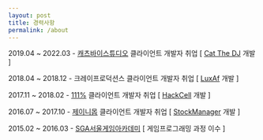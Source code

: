```yaml
---
layout: post
title: 경력사항
permalink: /about
---
```




2019.04 ~ 2022.03 - <a href="https://catsbystudio.com/" target="_blank">캐츠바이스튜디오</a> 클라이언트 개발자 취업 [ [Cat The DJ](https://dtigerwing.github.io/projects/Catthedj) 개발 ]     

2018.04 ~ 2018.12 - 크레이프로덕션스 클라이언트 개발자 취업 [ [LuxAf](https://dtigerwing.github.io/projects/LuxAf) 개발 ]   

2017.11 ~ 2018.02 - <a href="https://www.111percent.net/" target="_blank">111%</a> 클라이언트 개발자 취업 [ [HackCell](https://dtigerwing.github.io/projects/HackCell) 개발 ]   

2016.07 ~ 2017.10 - <a href="http://www.zanymob.com/ninano/skin/index.html" target="_blank">제이니몹</a> 클라이언트 개발자 취업 [ [StockManager](https://dtigerwing.github.io/projects/StockManager) 개발 ]     

2015.02 ~ 2016.03 - <a href="https://sgaedu.co.kr/main/index.php?branch=seoul" target="_blank">SGA서울게임아카데미</a> [ 게임프로그래밍 과정 이수 ]
